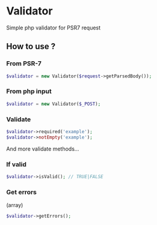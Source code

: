 # Validator

Simple php validator for PSR7 request

## How to use ?

### From PSR-7

```php
$validator = new Validator($request->getParsedBody());
```

### From php input 

```php
$validator = new Validator($_POST);
```

### Validate

```php
$validator->required('example');
$validator->notEmpty('example');
```

And more validate methods...

### If valid

```php
$validator->isValid(); // TRUE|FALSE
```

### Get errors 

(array)

```php
$validator->getErrors();
```
